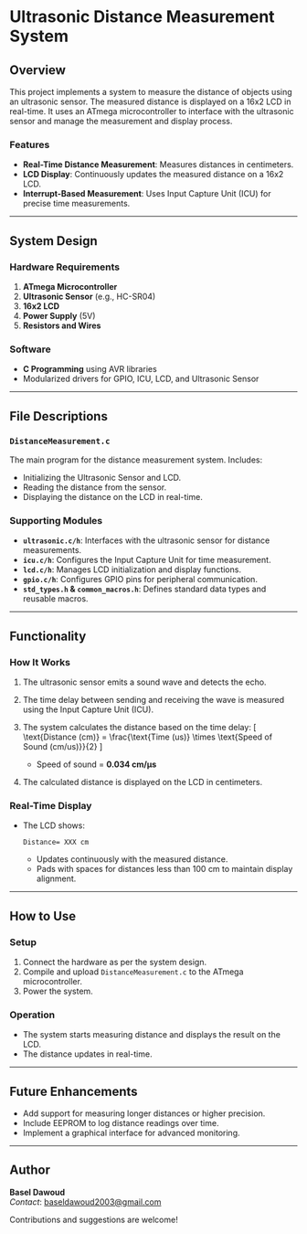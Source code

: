 # Ultrasonic Distance Measurement System

## Overview
This project implements a system to measure the distance of objects using an ultrasonic sensor. The measured distance is displayed on a 16x2 LCD in real-time. It uses an ATmega microcontroller to interface with the ultrasonic sensor and manage the measurement and display process.

### Features
- **Real-Time Distance Measurement**: Measures distances in centimeters.
- **LCD Display**: Continuously updates the measured distance on a 16x2 LCD.
- **Interrupt-Based Measurement**: Uses Input Capture Unit (ICU) for precise time measurements.

---

## System Design

### Hardware Requirements
1. **ATmega Microcontroller**
2. **Ultrasonic Sensor** (e.g., HC-SR04)
3. **16x2 LCD**
4. **Power Supply** (5V)
5. **Resistors and Wires**

### Software
- **C Programming** using AVR libraries
- Modularized drivers for GPIO, ICU, LCD, and Ultrasonic Sensor

---

## File Descriptions

### `DistanceMeasurement.c`
The main program for the distance measurement system. Includes:
- Initializing the Ultrasonic Sensor and LCD.
- Reading the distance from the sensor.
- Displaying the distance on the LCD in real-time.

### Supporting Modules
- **`ultrasonic.c/h`**: Interfaces with the ultrasonic sensor for distance measurements.
- **`icu.c/h`**: Configures the Input Capture Unit for time measurement.
- **`lcd.c/h`**: Manages LCD initialization and display functions.
- **`gpio.c/h`**: Configures GPIO pins for peripheral communication.
- **`std_types.h` & `common_macros.h`**: Defines standard data types and reusable macros.

---

## Functionality

### How It Works
1. The ultrasonic sensor emits a sound wave and detects the echo.
2. The time delay between sending and receiving the wave is measured using the Input Capture Unit (ICU).
3. The system calculates the distance based on the time delay:
   \[
   \text{Distance (cm)} = \frac{\text{Time (us)} \times \text{Speed of Sound (cm/us)}}{2}
   \]
   - Speed of sound = **0.034 cm/μs**

4. The calculated distance is displayed on the LCD in centimeters.

### Real-Time Display
- The LCD shows:
  ```
  Distance= XXX cm
  ```
  - Updates continuously with the measured distance.
  - Pads with spaces for distances less than 100 cm to maintain display alignment.

---

## How to Use

### Setup
1. Connect the hardware as per the system design.
2. Compile and upload `DistanceMeasurement.c` to the ATmega microcontroller.
3. Power the system.

### Operation
- The system starts measuring distance and displays the result on the LCD.
- The distance updates in real-time.

---

## Future Enhancements
- Add support for measuring longer distances or higher precision.
- Include EEPROM to log distance readings over time.
- Implement a graphical interface for advanced monitoring.

---

## Author
**Basel Dawoud**  
*Contact*: baseldawoud2003@gmail.com  

Contributions and suggestions are welcome!  

